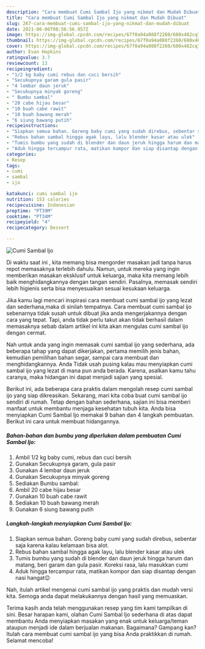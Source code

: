 ```yaml
---
description: "Cara membuat Cumi Sambal Ijo yang nikmat dan Mudah Dibuat"
title: "Cara membuat Cumi Sambal Ijo yang nikmat dan Mudah Dibuat"
slug: 267-cara-membuat-cumi-sambal-ijo-yang-nikmat-dan-mudah-dibuat
date: 2021-06-06T08:56:56.957Z
image: https://img-global.cpcdn.com/recipes/67f0a94a088f2260/680x482cq70/cumi-sambal-ijo-foto-resep-utama.jpg
thumbnail: https://img-global.cpcdn.com/recipes/67f0a94a088f2260/680x482cq70/cumi-sambal-ijo-foto-resep-utama.jpg
cover: https://img-global.cpcdn.com/recipes/67f0a94a088f2260/680x482cq70/cumi-sambal-ijo-foto-resep-utama.jpg
author: Evan Hopkins
ratingvalue: 3.7
reviewcount: 13
recipeingredient:
- "1/2 kg baby cumi rebus dan cuci bersih"
- "Secukupnya garam gula pasir"
- "4 lembar daun jeruk"
- "Secukupnya minyak goreng"
- " Bumbu sambal"
- "20 cabe hijau besar"
- "10 buah cabe rawit"
- "10 buah bawang merah"
- "6 siung bawang putih"
recipeinstructions:
- "Siapkan semua bahan. Goreng baby cumi yang sudah direbus, sebentar saja karena kalau kelamaan bisa alot."
- "Rebus bahan sambal hingga agak layu, lalu blender kasar atau ulek"
- "Tumis bumbu yang sudah di blender dan daun jeruk hingga harum dan matang, beri garam dan gula pasir. Koreksi rasa, lalu masukkan cumi"
- "Aduk hingga tercampur rata, matikan kompor dan siap disantap dengan nasi hangat😉"
categories:
- Resep
tags:
- cumi
- sambal
- ijo

katakunci: cumi sambal ijo 
nutrition: 153 calories
recipecuisine: Indonesian
preptime: "PT39M"
cooktime: "PT34M"
recipeyield: "4"
recipecategory: Dessert

---
```



![Cumi Sambal Ijo](https://img-global.cpcdn.com/recipes/67f0a94a088f2260/680x482cq70/cumi-sambal-ijo-foto-resep-utama.jpg)

Di waktu  saat ini , kita memang bisa mengorder masakan jadi tanpa harus repot memasaknya terlebih dahulu. Namun, untuk mereka yang ingin memberikan masakan eksklusif untuk keluarga, maka kita memang lebih baik menghidangkannya dengan tangan sendiri. Pasalnya, memasak sendiri lebih higienis serta bisa menyesuaikan sesuai kesukaan keluarga.

Jika kamu lagi mencari inspirasi cara membuat cumi sambal ijo yang lezat dan sederhana,maka di sinilah tempatnya. Cara membuat cumi sambal ijo  sebenarnya tidak susah untuk dibuat jika anda mengerjakannya dengan cara yang tepat. Tapi, anda tidak perlu takut akan tidak berhasil dalam memasaknya 
sebab dalam artikel ini kita akan mengulas cumi sambal ijo dengan cermat.  



Nah untuk anda yang ingin memasak cumi sambal ijo yang sederhana, ada beberapa tahap yang dapat dikerjakan, pertama memilih jenis bahan, kemudian pemilihan bahan segar, sampai cara membuat dan menghidangkannya. Anda Tidak usah pusing kalau mau menyiapkan cumi sambal ijo yang lezat di mana pun anda berada. Karena, asalkan kamu  tahu caranya, maka hidangan ini dapat menjadi sajian yang spesial.

Berikut ini, ada beberapa cara praktis  dalam mengolah resep cumi sambal ijo yang siap dikreasikan. Sekarang, mari kita coba buat cumi sambal ijo sendiri di rumah. Tetap dengan bahan sederhana, sajian ini bisa memberi manfaat untuk membantu menjaga kesehatan tubuh kita. Anda bisa menyiapkan Cumi Sambal Ijo memakai 9 bahan dan 4 langkah pembuatan. Berikut ini cara untuk membuat hidangannya.

<!--inarticleads1-->

##### Bahan-bahan dan bumbu yang diperlukan dalam pembuatan Cumi Sambal Ijo:

1. Ambil 1/2 kg baby cumi, rebus dan cuci bersih
1. Gunakan Secukupnya garam, gula pasir
1. Gunakan 4 lembar daun jeruk
1. Gunakan Secukupnya minyak goreng
1. Sediakan  Bumbu sambal:
1. Ambil 20 cabe hijau besar
1. Gunakan 10 buah cabe rawit
1. Sediakan 10 buah bawang merah
1. Gunakan 6 siung bawang putih




<!--inarticleads2-->

##### Langkah-langkah menyiapkan Cumi Sambal Ijo:

1. Siapkan semua bahan. Goreng baby cumi yang sudah direbus, sebentar saja karena kalau kelamaan bisa alot.
1. Rebus bahan sambal hingga agak layu, lalu blender kasar atau ulek
1. Tumis bumbu yang sudah di blender dan daun jeruk hingga harum dan matang, beri garam dan gula pasir. Koreksi rasa, lalu masukkan cumi
1. Aduk hingga tercampur rata, matikan kompor dan siap disantap dengan nasi hangat😉




Nah, itulah artikel mengenai  cumi sambal ijo  yang praktis dan mudah versi kita. Semoga anda dapat melakukannya dengan hasil yang memuaskan. 

Terima kasih anda telah menggunakan resep yang tim kami tampilkan di sini. Besar harapan kami, olahan  Cumi Sambal Ijo sederhana di atas dapat membantu Anda menyiapkan masakan yang enak untuk keluarga/teman ataupun menjadi ide dalam berjualan makanan. Bagaimana? Gampang kan? Itulah cara membuat cumi sambal ijo yang bisa Anda praktikkan di rumah. Selamat mencoba!

